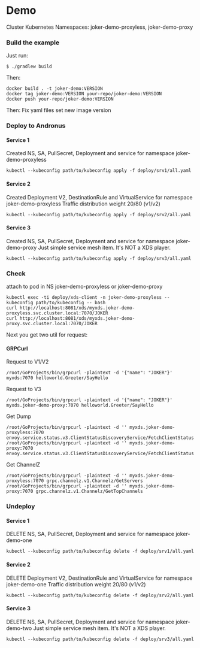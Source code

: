 Demo
================

Cluster Kubernetes
Namespaces: joker-demo-proxyless, joker-demo-proxy

### Build the example

Just run:
```
$ ./gradlew build
```

Then:
```
docker build . -t joker-demo:VERSION
docker tag joker-demo:VERSION your-repo/joker-demo:VERSION
docker push your-repo/joker-demo:VERSION
```

Then:
Fix yaml files set new image version

### Deploy to Andronus

#### Service 1
Created NS, SA, PullSecret, Deployment and service for namespace joker-demo-proxyless
```
kubectl --kubeconfig path/to/kubeconfig apply -f deploy/srv1/all.yaml
```

#### Service 2
Created Deployment V2, DestinationRule and VirtualService for namespace joker-demo-proxyless
Traffic distribution weight 20/80 (v1/v2)
```
kubectl --kubeconfig path/to/kubeconfig apply -f deploy/srv2/all.yaml
```

#### Service 3
Created NS, SA, PullSecret, Deployment and service for namespace joker-demo-proxy
Just simple service mesh item. It's NOT a XDS player.
```
kubectl --kubeconfig path/to/kubeconfig apply -f deploy/srv3/all.yaml
```

### Check
attach to pod in NS joker-demo-proxyless or joker-demo-proxy
```
kubectl exec -ti deploy/xds-client -n joker-demo-proxyless --kubeconfig path/to/kubeconfig -- bash
curl http://localhost:8081/xds/myxds.joker-demo-proxyless.svc.cluster.local:7070/JOKER
curl http://localhost:8081/xds/myxds.joker-demo-proxy.svc.cluster.local:7070/JOKER
```
Next you get two util for request:
#### GRPCurl
Request to V1/V2
```
/root/GoProjects/bin/grpcurl -plaintext -d '{"name": "JOKER"}' myxds:7070 helloworld.Greeter/SayHello
```
Request to V3
```
/root/GoProjects/bin/grpcurl -plaintext -d '{"name": "JOKER"}' myxds.joker-demo-proxy:7070 helloworld.Greeter/SayHello
```

Get Dump
```
/root/GoProjects/bin/grpcurl -plaintext -d '' myxds.joker-demo-proxyless:7070 envoy.service.status.v3.ClientStatusDiscoveryService/FetchClientStatus
/root/GoProjects/bin/grpcurl -plaintext -d '' myxds.joker-demo-proxy:7070 envoy.service.status.v3.ClientStatusDiscoveryService/FetchClientStatus
```

Get ChannelZ
```
/root/GoProjects/bin/grpcurl -plaintext -d '' myxds.joker-demo-proxyless:7070 grpc.channelz.v1.Channelz/GetServers
/root/GoProjects/bin/grpcurl -plaintext -d '' myxds.joker-demo-proxy:7070 grpc.channelz.v1.Channelz/GetTopChannels
```

### Undeploy

#### Service 1
DELETE NS, SA, PullSecret, Deployment and service for namespace joker-demo-one
```
kubectl --kubeconfig path/to/kubeconfig delete -f deploy/srv1/all.yaml
```

#### Service 2
DELETE Deployment V2, DestinationRule and VirtualService for namespace joker-demo-one
Traffic distribution weight 20/80 (v1/v2)
```
kubectl --kubeconfig path/to/kubeconfig delete -f deploy/srv2/all.yaml
```

#### Service 3
DELETE NS, SA, PullSecret, Deployment and service for namespace joker-demo-two
Just simple service mesh item. It's NOT a XDS player.
```
kubectl --kubeconfig path/to/kubeconfig delete -f deploy/srv3/all.yaml
```
